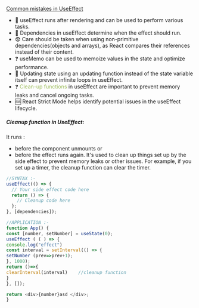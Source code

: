 [Common mistakes in UseEffect](https://youtu.be/QQYeipc_cik)

- 🏃 useEffect runs after rendering and can be used to perform various tasks.
- 🏃 Dependencies in useEffect determine when the effect should run.
- 😨 Care should be taken when using non-primitive dependencies(objects and arrays), as React compares their references instead of their content.
- ❓ useMemo can be used to memoize values in the state and optimize performance.
- 🔁 Updating state using an updating function instead of the state variable itself can prevent infinite loops in useEffect.
- ❓ <font color="#9bbb59">Clean-up functions</font> in useEffect are important to prevent memory leaks and cancel ongoing tasks.
- 🆘 React Strict Mode helps identify potential issues in the useEffect lifecycle.

##### Cleanup function in UseEffect:
It runs :
- before the component unmounts or
- before the effect runs again. 
It's used to clean up things set up by the side effect to prevent memory leaks or other issues. For example, if you set up a timer, the cleanup function can clear the timer.

```js
//SYNTAX :-
useEffect(() => {
  // Your side effect code here
  return () => {
    // Cleanup code here
  };
}, [dependencies]);
```

```js
//APPLICATION :-
function App() {
const [number, setNumber] = useState(0);
useEffect ( ( ) => {
console.log("effect")
const interval = setInterval(() => {
setNumber (prev=>prev+1);
}, 1000);
return ()=>{
clearInterval(interval)    //cleanup function
}
}, []);

return <div>{number}asd </div>;
}
```
